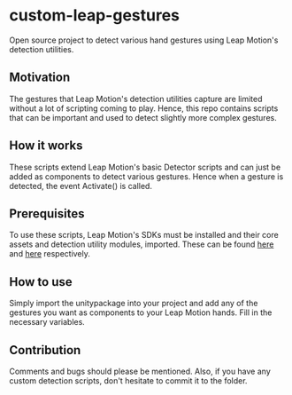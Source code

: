 # custom-leap-gestures
Open source project to detect various hand gestures using Leap Motion's detection utilities.

## Motivation
The gestures that Leap Motion's detection utilities capture are limited without a lot of scripting coming to play. Hence, this repo contains scripts that can be important and used to detect slightly more complex gestures.

## How it works
These scripts extend Leap Motion's basic Detector scripts and can just be added as components to detect various gestures. Hence when a gesture is detected, the event Activate() is called.

## Prerequisites
To use these scripts, Leap Motion's SDKs must be installed and their core assets and detection utility modules, imported. These can be found [here](https://developer.leapmotion.com/get-started) and [here](https://developer.leapmotion.com/unity#100) respectively. 

## How to use
Simply import the unitypackage into your project and add any of the gestures you want as components to your Leap Motion hands. Fill in the necessary variables.

## Contribution
Comments and bugs should please be mentioned. Also, if you have any custom detection scripts, don't hesitate to commit it to the folder.
